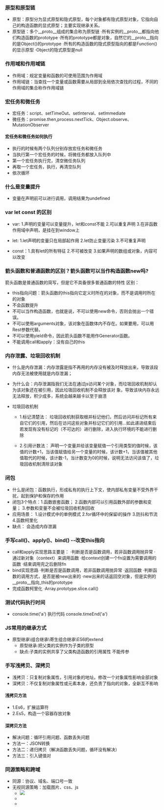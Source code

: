 ### 原型和原型链
* 原型：原型分为显式原型和隐式原型，每个对象都有隐式原型对象，它指向自己的构造函数的显式原型；主要实现继承关系。
* 原型链：多个__proto__组成的集合称为原型链
  ·所有实例的__proto__都指向他们构造函数的prototype
  ·所有的prototype都是对象，自然它的__proto__指向的是Object()的prototype
  ·所有的构造函数的隐式原型指向的都是Function()的显示原型
  ·Object的隐式原型是null

### 作用域和作用域链
* 作用域：规定变量和函数的可使用范围为作用域
* 作用域链：当查找一个变量或函数需要从局部到全局依次查找的过程，不同的作用域的集合称作作用域链

### 宏任务和微任务
* 宏任务：script、setTimeOut、setInterval、setImmediate
* 微任务：promise.then,process.nextTick、Object.observe、MutationObserver
#### 宏任务和微任务如何执行
* 执行的时候有两个队列分别存放宏任务和微任务
* 当执行第一个宏任务的时候，将微任务都放入队列中
* 第一个宏任务执行完，清空微任务队列
* 再取一个宏任务，执行，再清空队列
* 依次循环

### 什么是变量提升
* 变量在声明前可以进行调用，调用结果为undefined
### var let const 的区别
* var:  1.声明的变量可以变量提升，let和const不能
        2.可以重复声明
        3.在非函数作用域中声明，是挂在到window上

* let:  1.let声明的变量只在局部起作用
        2.let防止变量污染
        3.不可重复声明

* const：1.具有let的所有特征
        2.不可被改变
        3.如果声明的数组或对象，内容可以改变

### 箭头函数和普通函数的区别？箭头函数可以当作构造函数new吗?
  箭头函数是普通函数的简写，但是它不具备很多普通函数的特性
  区别：
  * this指向问题：箭头函数的this指向它定义时所在的对象，而不是调用时所在的对象
  * 不会函数提升
  * 不可以当作构造函数，也就是说，不可以使用new命令，否则会抛出一个错误。
  * 不可以使用arguments对象，该对象在函数体内不存在。如果要用，可以用Rest参数代替。
  * 不可以使用yield命令，因此箭头函数不能用作Generator函数。
  * 不能调用call和apply：没有自己的this

### 内存泄露、垃圾回收机制
* 什么是内存泄漏：内存泄露是指不再用的内存没有被及时释放出来，导致该段内存无法被使用就是内存泄漏；
* 为什么会：内存泄漏指我们无法在通过js访问某个对象，而垃圾回收机制却认为该对象还在被引用，因此垃圾回收机制不会释放该对  象，导致该块内存永远无法释放，积少成多，系统会越来越卡以至于崩溃

* 垃圾回收机制
  * 1.标记清楚法：
      垃圾回收机制获取根并标记他们，然后访问并标记所有来自它们的引用，然后在访问这些对象并标记它们的引用…如此递进结束后若发现有没有标记的（不可达的）进行删除，进入执行环境的不能进行删除

  * 2.引用计数法：
      声明一个变量并给该变量赋值一个引用类型的值时候，该值的计数+1，当该值赋值给另一个变量的时候，该计数+1，当该值被其他值取代的时候，该计数-1，当计数变为0的时候，说明无法访问该值了，垃圾回收机制清除该对象

### 闭包
* 什么是闭包：函数执行，形成私有的执行上下文，使内部私有变量不受外界干扰，起到保护和保存的作用
* 闭包3个特点：1.函数嵌套函数； 2.函数内部可以引用函数外部的参数和变量；  3.参数和变量不会被垃圾回收机制回收
* 应用场景： 1.设计模式中的单例模式
            2.for循环中的保留i的操作
            3.防抖和节流
            4.函数柯里化
* 缺点： 会造成内存泄漏

### 手写call()、apply()、bind() --改变this指向
* call和apply实现思路主要是：
        ·判断是否是函数调用，若非函数调用抛异常
        ·通过新对象（context）来调用函数
                ·给context创建一个fn设置为需要调用的函数
                ·结束调用完之后删除fn
* bind实现思路
        ·判断是否是函数调用，若非函数调用抛异常
        ·返回函数
                ·判断函数的调用方式，是否是被new出来的
                        ·new出来的话返回空对象，但是实例的__proto__指向_this的prototype
* 完成函数柯里化
        ·Array.prototype.slice.call()
### 测试代码执行时间
* console.time('a')  执行代码  console.timeEnd('a')
### JS常用的继承方式
* 原型继承\组合继承\寄生组合继承\ES6的extend   
  * 原型继承:把父类的实例作为子类的原型
  * 缺点:子类的实例共享了父类构造函数的引用属性  不能传参

### 手写浅拷贝、深拷贝
* 浅拷贝：只复制对象属性，引用对象的地址。修改一个对象属性影响全部对象
* 深拷贝：不仅复制对象属性或元素本身，还负责了指向的对象，全新互不影响

#### 浅拷贝方法
  * 1.Es6，扩展运算符
  * 2.Es5，构造一个容器存放对象

#### 深拷贝方法
  * 解决问题：循环引用问题、函数丢失问题
  * 方法一：JSON转换
  * 方法二：递归拷贝（解决函数丢失问题，循环没有解决）
  * 方法三：引入键值对
### 同源策略和跨域
  * 同源：协议、域名、端口号一致
  * 无视同源策略：加载图片、css、js
    * <img src=跨域的图片地址>
    * <link href=跨域的css地址> 
    * <script src=跨域的js地址>
  * 跨域：所以的跨域，都必须经过server端允许和配合，未经server端就实现跨域，说明浏览器存在漏洞，
  * 跨域方法：jsonp和cors(服务端)
    * JSONP：利用script标签实现跨域数据的访问。
    script标签引入JavaScript的文件脚本并调用其中的数据方法。
    * 在http的头部header加入扩展字段，允许此域
### CDN
  * 内容分发网络，类似一个分布式存储站，共享资源，提升访问速度

### 节流防抖概念以及应用场景
  * 节流：控制执行频率，n秒内只运行一次，若在n秒内触发多次，也只有一次生效。
  * 应用场景：DOM元素拖拽功能mouseMove、窗口滚动scroll、窗口调整resize、抢购疯狂点击click
  
  * 防抖：设置n秒后触发事件，n妙内若重新触发，则重新计时。
  * 应用场景：账户密码输入、搜索关键词
### 数组去重方法
  * 方法一：利用forEach()和indexOf()
  * 说明：本质是双重遍历，效率差一点

  * 方法二：利用forEach() + 对象容器
  * 说明： 只需遍历一次，效率高

  * 方法三：ES6语法 扩展运算符...
### 数组排序方法
  * 五种：sort()方法、选择排序、冒泡排序、插入排序、快速排序
  * sort():增加判定条件
  * 选择排序：先选择一个元素放在初始位置，之后将剩余数组与之对比，互换位置
  * 冒泡排序：一次比较两个相邻的数，如果不符合规则互换位置，一次比较就能够将最大或最小的值放在数组最后一位继续对除【最后一位】之外的所有元素重复上述过程
  * 插入排序：将数组第一个元素看做一个有序序列，把第二个元素到最后一个元素当成是未排序序列。
                  从头到尾依次扫描未排序序列，将扫描到的每个元素插入有序序列的适当位置。
                                                  如果待插入的元素与有序序列中的某个元素相等，则将待插入元素插入到相等元素的后面。
  * 快速排列：在已知数据集合中随便去一个基准(pivot)
                  将其余数据以基准为中心，大于分放右边，小于的放左边
                  将左右两个子集重复以上两个步骤
### 数组扁平化方法 flatten(arr)
  * 说明：多维数组变为一维数组 并输出新数组
  * 方法一：ES5，利用forEach()
  * 方法二：ES6的some()语法

### 类型判断的方法有哪些
  * typeof
    * 缺点：typeof null 的值为Object  
  * instanceof
    * 缺点：只能判断对象是否存在于目标对象的原型链上，单纯字面量不能判断
  * constructor
  * Object.prototype.toString.call()
    * 缺点：不能细分为谁的实例
### 各种类选择器权重
  * 1.!important
  * 2.内联样式  如style=""
  * 3.id选择器  如#id
  * 4.类选择器=属性选择器=伪类选择器    如.class
  * 5.标签选择器=伪元素选择器   div p
  * 6.通配符、子选择器、相邻选择器等。  *{} > +

### new 原理
  
## 计算机基础 https://juejin.cn/post/6844904100035821575
  ### http协议有哪些请求方法
  * GET: 通常用来获取资源
  * HEAD: 获取资源的元信息
  * POST: 提交数据，即上传数据
  * PUT: 修改数据
  * DELETE: 删除资源(几乎用不到)
  * CONNECT: 建立连接隧道，用于代理服务器
  * OPTIONS: 列出可对资源实行的请求方法，用来跨域请求
  * TRACE: 追踪请求-响应的传输路径

  ### GET和POST的区别
  * 从缓存的角度，GET 请求会被浏览器主动缓存下来，留下历史记录，而 POST 默认不会。
  * 从编码的角度，GET 只能进行 URL 编码，只能接收 ASCII 字符，而 POST 没有限制。
  * 从参数的角度，GET 一般放在 URL 中，因此不安全，POST 放在请求体中，更适合传输敏感信息。
  * 从幂等性的角度，GET是幂等的，而POST不是。(每次请求结果可能不同，幂等表示副作用相同)
  * 从TCP的角度，GET 请求会把请求报文一次性发出去，而 POST 会分为两个 TCP 数据包，首先发 header 部分，如果服务器响应 100(continue)， 然后发 body 部分。(火狐浏览器除外，它的 POST 请求只发一个 TCP 包)
  * 
  ### http（默认端口80） 与 https（默认端口443）的区别
  * 安全上：https 是 使用 TLS/SSL加密的 HTTP协议
  * 申请上：https需要使用ca申请证书
  * 传输上：http是超文本传输，明文传输；https是具有安全性的ssl加密传输协议
  * 端口：http默认是80；https是443

  ### SSL/TSL
  * 说明：SSL是“Secure Sockets Layer”的缩写，中文叫做“安全套接层”，其出现就是为了解决HTTP传输不安全的问题；到了1999年，SSL被标准化，标准化之后的名称改为 TLS（是“Transport Layer Security”的缩写），中文叫做“传输层安全协议”，所以这两者其实就是同一种协议，只不过是在不同阶段的不同称呼。
  
  * SSL提供的服务/作用：
    1. 认证用户和服务器，确保数据发送到正确的客户端和服务器；
    2. 加密数据以防止数据中途被窃取；
    3. 维护数据的完整性，确保数据在传输过程中不被改变。
   
  * 加密：对称加密、非对称加密、混合加密
  
  ### 从输入url到页面加载过程
  （DNS 解析过程，HTML词法分析和语法分析，CSS解析， 合成图层、合成线程调用光栅化线程池，生成位图后浏览器进程间通信过程，显卡缓存与显示器的关系）

![image-20210626115051548](C:\Users\user\AppData\Roaming\Typora\typora-user-images\image-20210626115051548.png)

* 过程：
​    首先我们需要通过 DNS（域名解析系统）将 URL 解析为对应的 IP 地址，然后与这个 IP 地址确定的那台服务器建立起 TCP 网络连接，随后我们向服务端抛出我们的 HTTP 请求，服务端处理完我们的请求之后，把目标数据放在 HTTP 响应里返回给客户端，拿到响应数据的浏览器就可以开始走一个渲染的流程。渲染完毕，页面便呈现给了用户

1. DNS 解析
2. TCP 连接
3. HTTP 请求抛出
4. 服务端处理请求，HTTP 响应返回
5. 浏览器拿到响应数据，解析响应内容，把解析的结果展示给用户


  ### 常见状态码
  * 1xx: 表示目前是协议处理的中间状态，还需要后续操作。
  * 2xx: 表示成功状态。
  * 3xx: 重定向状态，资源位置发生变动，需要重新请求。
  * 4xx: 客户端请求报文有误。
  * 5xx: 服务器端发生错误。

  ### 三次握手和四次挥手
  * 

  ### CSRF和XSS攻击
  ### Last-Modified 和 Etag 有什么区别？
  ### 浏览器缓存 强缓存、协商缓存
## Vuejs 知识点梳理
  * vue生命周期
  ### 计算属性computed和侦听器watch的区别
  * 共同点：都是根据依赖变化从而发生变化，都自带缓存，数据没改变直接调用
  * 不同点：计算属性中，返回的是一个data中没有的值（新值）并且必须包含return，
侦听器中，变化的值是data中存在的值，并且不包含return，在侦听器中可以执行异步操作，并控制操作的频率，这些都是计算属性无法做到的

(1).计算属性的应用场景是计算的内容需要依赖多个属性的情况
侦听器的应用场景是计算的内容依赖一个属性的情况
(2).计算属性缓存结果时每次都会重新创建变量
而侦听器是直接计算，不会创建变量保存结果
也就意味着，数据如果会反复的发生变化，计算很多次的情况下，计算属性的开销将会更大，也就意味着这种情况不适合使用计算属性，适合使用侦听器
那么，如果一个数据反复会被使用，但是它计算依赖的内容很少发生变化的情况下，计算属性会缓存结果，就更加适合这种情况。
(3).computed的结果是通过return返回的，而watch不需要return。
(4).watch中的参数可以得到侦听属性改变的最新结果，而computed函数没有这种参数。

补充：
watch只会监听数据的值是否发生改变，而不会监听地址的变化，如果需要监听引用类型的数据变化，需要深度监听：obj:{handler(newVal){},deep:true}------用handler+deep的方式进行深度监听。
在特殊的情况下(更改数组中的数据时，数组已经更改，但是视图没有更新)，watch无法监听数组的变化,更改数组必须要用splice()或者$set。

结论：
我们在计算开销比较大(计算次数多或者异步处理)的时候，会使用侦听器watch来得到计算结果。
而其他情况建议使用计算属性computed，因为缓存节省多次计算的性能。
  * 应用场景：computed,数据计算和字符处理，购物车价格、名字拼接
  * 应用场景：watch，监听数值（条件），弹框提醒，一个数据触发多个事件

  ### v-show和v-if的区别
  ### 组件通信
  
  * vuex介绍
  * diff
  * 

## webpack 知识点

## 前端前沿的方向
  * flutter，dart，serverless、WebAssembly、PWA
